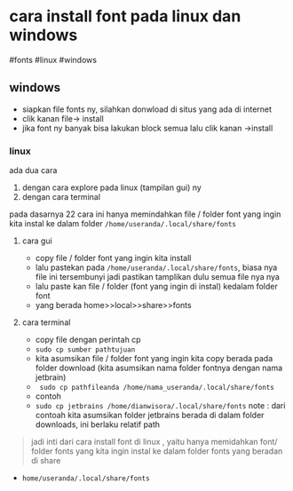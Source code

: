 # cara install font pada linux dan windows

#fonts #linux #windows 


## windows

- siapkan file fonts ny, silahkan donwload di situs yang ada di internet
- clik kanan file-> install
- jika font ny banyak bisa lakukan block semua lalu clik kanan ->install



### linux

ada dua cara 
1. dengan cara explore pada linux (tampilan gui) ny
2. dengan cara terminal

pada dasarnya 22 cara ini hanya memindahkan file / folder font yang ingin kita instal ke  dalam folder `/home/useranda/.local/share/fonts`




1. cara gui
	- copy file / folder font yang ingin kita install
	- lalu pastekan pada  `/home/useranda/.local/share/fonts`, biasa nya file ini tersembunyi jadi pastikan tamplikan dulu semua file nya nya
	- lalu paste kan  file / folder (font yang ingin di instal) kedalam folder font 
	- yang berada home>>local>>share>>fonts


2. cara terminal
	- copy file dengan perintah cp 
	- `sudo cp sumber pathtujuan`
	- kita asumsikan file / folder font yang ingin kita copy berada pada folder download  (kita asumsikan nama folder fontnya dengan nama jetbrain)
	- ` sudo cp pathfileanda /home/nama_useranda/.local/share/fonts`
	- contoh 
	- `sudo cp jetbrains /home/dianwisora/.local/share/fonts`
note : dari contoah kita asumsikan folder jetbrains berada di dalam folder downloads, ini berlaku relatif path


> jadi inti dari cara install font di linux , yaitu hanya memidahkan font/ folder fonts yang kita ingin instal ke dalam folder fonts yang beradan di share
- `home/useranda/.local/share/fonts`